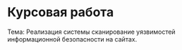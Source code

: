 # Курсовая работа 
Тема: Реализация системы сканирование уязвимостей информационной безопасности на сайтах.

